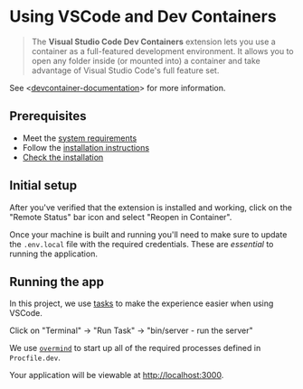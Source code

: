 # Using VSCode and Dev Containers

> The **Visual Studio Code Dev Containers** extension lets you use a container as a full-featured development environment. It allows you to open any folder inside (or mounted into) a container and take advantage of Visual Studio Code's full feature set.

See <[devcontainer-documentation]> for more information.

## Prerequisites

- Meet the [system requirements](https://code.visualstudio.com/docs/devcontainers/containers#_system-requirements)
- Follow the [installation instructions](https://code.visualstudio.com/docs/devcontainers/containers#_installation)
- [Check the installation](https://code.visualstudio.com/docs/devcontainers/tutorial#_check-installation)

## Initial setup

After you've verified that the extension is installed and working, click on the "Remote Status" bar icon and select
"Reopen in Container".

Once your machine is built and running you'll need to make sure to update the `.env.local` file with the required
credentials. These are _essential_ to running the application.

## Running the app

In this project, we use [tasks](https://code.visualstudio.com/docs/editor/tasks) to make the experience easier
when using VSCode.

Click on "Terminal" -> "Run Task" -> "bin/server - run the server"

We use [`overmind`](https://github.com/DarthSim/overmind) to start up all of the required processes defined in
`Procfile.dev`.

Your application will be viewable at <http://localhost:3000>.

[devcontainer-documentation]: https://code.visualstudio.com/docs/devcontainers/container
